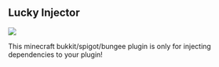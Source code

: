 ## Lucky Injector
[![](https://jitpack.io/v/Alviannn/LuckyInjector.svg)](https://jitpack.io/#Alviannn/LuckyInjector)

This minecraft bukkit/spigot/bungee plugin is only for injecting dependencies
to your plugin!